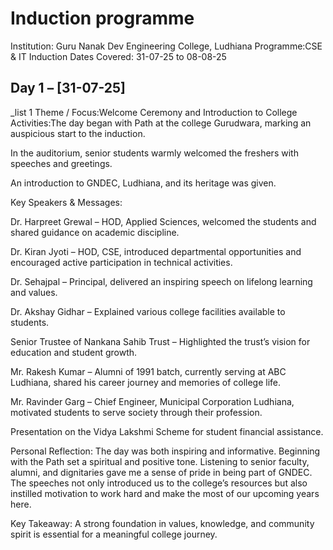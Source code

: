 # Induction programme 
Institution: Guru Nanak Dev Engineering College, Ludhiana
Programme:CSE & IT Induction
Dates Covered: 31-07-25 to 08-08-25
## Day 1 – [31-07-25]

_list 1
Theme / Focus:Welcome Ceremony and Introduction to College
Activities:The day began with Path at the college Gurudwara, marking an auspicious start to the induction.

In the auditorium, senior students warmly welcomed the freshers with speeches and greetings.

An introduction to GNDEC, Ludhiana, and its heritage was given.


Key Speakers & Messages:

Dr. Harpreet Grewal – HOD, Applied Sciences, welcomed the students and shared guidance on academic discipline.

Dr. Kiran Jyoti – HOD, CSE, introduced departmental opportunities and encouraged active participation in technical activities.

Dr. Sehajpal – Principal, delivered an inspiring speech on lifelong learning and values.

Dr. Akshay Gidhar – Explained various college facilities available to students.

Senior Trustee of Nankana Sahib Trust – Highlighted the trust’s vision for education and student growth.

Mr. Rakesh Kumar – Alumni of 1991 batch, currently serving at ABC Ludhiana, shared his career journey and memories of college life.

Mr. Ravinder Garg – Chief Engineer, Municipal Corporation Ludhiana, motivated students to serve society through their profession.

Presentation on the Vidya Lakshmi Scheme for student financial assistance.


Personal Reflection:
The day was both inspiring and informative. Beginning with the Path set a spiritual and positive tone. Listening to senior faculty, alumni, and dignitaries gave me a sense of pride in being part of GNDEC. The speeches not only introduced us to the college’s resources but also instilled motivation to work hard and make the most of our upcoming years here.

Key Takeaway:
A strong foundation in values, knowledge, and community spirit is essential for a meaningful college journey.

